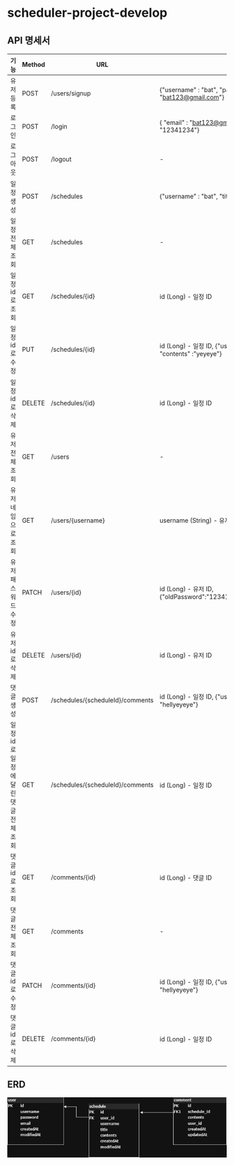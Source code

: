 # scheduler-project-develop

## API 명세서
| 기능                | Method | URL                                             | request                                                                                                                    | response                                                                                                                                                                                        | 상태코드        |
|-----------------------|--------|--------------------------------|-------------------------------------------------------------------------------------------------------------------------------------------|------------------------------------------------------------------------------------------------------------------------------------------------------------------------------------|-------------|
| 유저 등록             | POST   | /users/signup                                      | {"username" : "bat", "password" : "12341234", "email" : "bat123@gmail.com"} | {"id":2,"username":"bat","email":"bat123@gmail.com"} | 201 CREATED |
| 로그인    | POST        | /login  | { "email" : "bat123@gmail.com", "password" : "12341234"}  | {"message": "로그인되었습니다."}  | 201 CREATED |
| 로그아웃  | POST        | /logout  |-|{"message": "로그아웃되었습니다."}  | 200 OK      |
| 일정 생성 | POST        | /schedules | {"username" : "bat", "title" : "yeah", "contents" :"yeyeye"} | {"id":2,"title":"yeah","contents":"yeyeye"} | 201 CREATED      |
| 일정 전체 조회 | GET    | /schedules | - | {"content":[{"id":2,"title":"yeah","contents":"yeyeye"},{"id":1,"title":"yeah","contents":"yeyeye"}],"pageable":{"pageNumber":0,"pageSize":10,"sort":{"empty":false,"sorted":true,"unsorted":false},"offset":0,"paged":true,"unpaged":false},"last":true,"totalPages":1,"totalElements":2,"first":true,"numberOfElements":2,"size":10,"number":0,"sort":{"empty":false,"sorted":true,"unsorted":false},"empty":false}   | 200 OK      |
| 일정 id로 조회 | GET    | /schedules/{id} | id (Long) - 일정 ID | {"id":1,"title":"yeah","contents":"yeyeye"} | 200 OK |
| 일정 id로 수정 | PUT    | /schedules/{id} | id (Long) - 일정 ID, {"username" : "bat", "title" : "yeah", "contents" :"yeyeye"} | {"id":1,"title":"yeah","contents":"yeyeye"} | 200 OK      |
| 일정 id로 삭제 | DELETE | /schedules/{id} | id (Long) - 일정 ID | {"message":"일정이 삭제되었습니다."}  | 200 OK |
| 유저 전체 조회 | GET    | /users  | - | [{"username":"bat","email":"bat123@gmail.com"},{"username":"cat","email":"cat123@gmail.com"}] | 200 OK |
| 유저네임으로 조회  | GET    | /users/{username} | username (String) - 유저 이름 | {"username":"cat","email":"cat123@gmail.com"} | 200 OK |
| 유저 패스워드 수정 | PATCH  | /users/{id} | id (Long) - 유저 ID, {"oldPassword":"12341234","newPassword":"12345678"} | {"message":"패스워드가 변경되었습니다."} | 200 OK |
| 유저 id로 삭제     | DELETE | /users/{id} | id (Long) - 유저 ID | {"message":"유저가 삭제되었습니다."}  | 200 OK |
| 댓글 생성 | POST        | /schedules/{scheduleId}/comments | id (Long) - 일정 ID, {"username" : "bat","contents" : "hellyeyeye"} | {"contents":"hellyeyeye","id":14,"scheduleId":1} | 201 CREATED   |
| 일정 id로 일정에 달린 댓글 전체 조회 | GET | /schedules/{scheduleId}/comments | id (Long) - 일정 ID | [{"contents":"hellyeyeye","id":1,"scheduleId":1},{"contents":"hellyeyey1e","id":2,"scheduleId":1},{"contents":"hellyeyey12e","id":3,"scheduleId":1},{"contents":"hellyeyey123e","id":4,"scheduleId":1},{"contents":"hellyeyey1234e","id":5,"scheduleId":1}] | 200 OK |
| 댓글 id로 조회 | GET    | /comments/{id} | id (Long) - 댓글 ID | {"contents":"hellyeyeye","id":1,"scheduleId":1} | 200 OK |
| 댓글 전체 조회 | GET    | /comments | - | {"content":[{"contents":"hellyeyeye112233","id":17,"scheduleId":1},{"contents":"hellyeyeye1122","id":16,"scheduleId":1},{"contents":"hellyeyeye11","id":15,"scheduleId":1},{"contents":"hellyeyeye","id":14,"scheduleId":1},{"contents":"hellyeyey123456789012e","id":13,"scheduleId":1},{"contents":"hellyeyey12345678901e","id":12,"scheduleId":1},{"contents":"hellyeyey1234567890e","id":11,"scheduleId":1},{"contents":"hellyeyey123456789e","id":10,"scheduleId":1},{"contents":"hellyeyey12345678e","id":9,"scheduleId":1},{"contents":"hellyeyey1234567e","id":8,"scheduleId":1}],"pageable":{"pageNumber":0,"pageSize":10,"sort":{"empty":false,"sorted":true,"unsorted":false},"offset":0,"paged":true,"unpaged":false},"last":false,"totalPages":2,"totalElements":17,"first":true,"numberOfElements":10,"size":10,"number":0,"sort":{"empty":false,"sorted":true,"unsorted":false},"empty":false} | 200 OK |
| 댓글 id로 수정 | PATCH  | /comments/{id} | id (Long) - 일정 ID, {"username" : "bat","contents" : "hellyeyeye"} | {"username" : "bat","id":5,"contents" : "hellyeyeye"} | 200 OK      |
| 댓글 id로 삭제 | DELETE | /comments/{id} | id (Long) - 일정 ID | {"message":"댓글이이 삭제되었습니다."}  | 200 OK |


##  ERD 

![ERD](./ERD.png)
